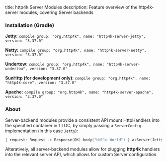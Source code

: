 title: http4k Server Modules
description: Feature overview of the http4k-server modules, covering Server backends

### Installation (Gradle)
**Jetty:** ```compile group: "org.http4k", name: "http4k-server-jetty", version: "3.37.0"```

**Netty:** ```compile group: "org.http4k", name: "http4k-server-netty", version: "3.37.0"```

**Undertow:** ```compile group: "org.http4k", name: "http4k-server-undertow", version: "3.37.0"```

**SunHttp (for development only):** ```compile group: "org.http4k", name: "http4k-core", version: "3.37.0"```

**Apache:** ```compile group: "org.http4k", name: "http4k-server-apache", version: "3.37.0"```

### About
Server-backend modules provide a consistent API mount HttpHandlers into the specified container in 1 LOC, by simply passing a `ServerConfig` implementation (in this case `Jetty`):

```kotlin
{ request: Request -> Response(OK).body("Hello World") }.asServer(Jetty(8000)).start().block()
```
Alteratively, all server-backend modules allow for plugging **http4k** handlers into the relevant server API, which allows for custom Server configuration.
